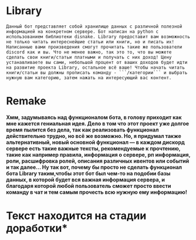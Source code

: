 # Library
   `Данный бот представляет собой хранилище данных с различной полезной информацией на конкретном сервере. Бот написан на python с использованием библиотеки disnake.
    Library предоставит вам возможность не только читать интереснейшие статьи или книги, но и писать их! Написанные вами произведения смогут прочитать такие же пользователи discord как и вы.
    Что не менее важно, так это то, что вы можете сделать свои книги/статьи платными и получать с них доход! Цену устанавливаете вы сами, небольшой процент от ваших доходов будет идти на развитие проекта Library, остальное всё ваше!
    Чтобы начать читать книги/статьи вы должны прописать команду - ```/категории``` и выбрать нужную вам категорию, затем нажать на интересующий вас контент.`
# Remake
**Хмм, задумываясь над функционалом бота, в голову приходит как мне кажется гениальная идея. Дело в том что этот проект уже долгое время пылится без дела, так как реализовать функционал действительно трудно, но всё же возможно. Но, я придумал также альтернативный, новый основной функционал — в каждом дискорд сервере есть такие важные тексты, рекомендуемые к прочтению, такие как например правила, информация о сервере, рп информация, роли, расшифровка ролей, описания различных ивентов или событий и так далее... Ну так вот, почему бы просто не сделать функционал бота Library таким,чтобы этот бот был чем-то на подобии базы данных, в которой будет вся важная информация сервера, и благодаря которой любой пользователь сможет просто ввести команду в чат и тем самым прочесть всю нужную ему информацию!**
# Текст находится на стадии доработки*